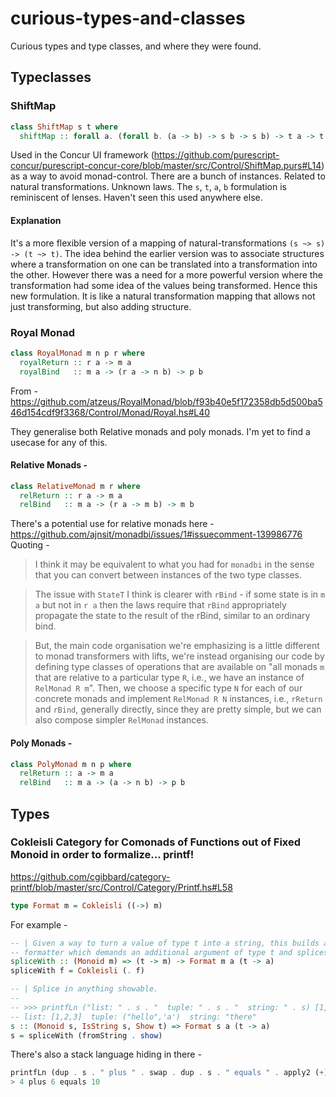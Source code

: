 # curious-types-and-classes
Curious types and type classes, and where they were found.


## Typeclasses

### ShiftMap

```purescript
class ShiftMap s t where
  shiftMap :: forall a. (forall b. (a -> b) -> s b -> s b) -> t a -> t a
```

Used in the Concur UI framework (https://github.com/purescript-concur/purescript-concur-core/blob/master/src/Control/ShiftMap.purs#L14) as a way to avoid monad-control. There are a bunch of instances. Related to natural transformations. Unknown laws. The `s`, `t`, `a`, `b` formulation is reminiscent of lenses. Haven't seen this used anywhere else.

#### Explanation

It's a more flexible version of a mapping of natural-transformations `(s ~> s) -> (t ~> t)`. The idea behind the earlier version was to associate structures where a transformation on one can be translated into a transformation into the other. However there was a need for a more powerful version where the transformation had some idea of the values being transformed. Hence this new formulation. It is like a natural transformation mapping that allows not just transforming, but also adding structure.

### Royal Monad

```haskell
class RoyalMonad m n p r where
  royalReturn :: r a -> m a
  royalBind   :: m a -> (r a -> n b) -> p b
```
From -
https://github.com/atzeus/RoyalMonad/blob/f93b40e5f172358db5d500ba546d154cdf9f3368/Control/Monad/Royal.hs#L40

They generalise both Relative monads and poly monads. I'm yet to find a usecase for any of this. 

#### Relative Monads -

```haskell
class RelativeMonad m r where
  relReturn :: r a -> m a
  relBind   :: m a -> (r a -> m b) -> m b
```

There's a potential use for relative monads here - https://github.com/ajnsit/monadbi/issues/1#issuecomment-139986776
Quoting -

> I think it may be equivalent to what you had for `monadbi` in the sense that you can convert between instances of the two type classes.  

> The issue with `StateT` I think is clearer with `rBind` - if some state is in `m a` but not in `r a` then the laws require that `rBind` appropriately propagate the state to the result of the rBind, similar to an ordinary bind.

> But, the main code organisation we're emphasizing is a little different to monad transformers with lifts, we're instead organising our code by defining type classes of operations that are available on "all monads `m` that are relative to a particular type `R`, i.e., we have an instance of `RelMonad R m`".  Then, we choose a specific type `N` for each of our concrete monads and implement `RelMonad R N` instances, i.e., `rReturn` and `rBind`, generally directly, since they are pretty simple, but we can also compose simpler `RelMonad` instances. 

#### Poly Monads -

```haskell
class PolyMonad m n p where
  relReturn :: a -> m a
  relBind   :: m a -> (a -> n b) -> p b
```

## Types

### Cokleisli Category for Comonads of Functions out of Fixed Monoid in order to formalize... printf!
https://github.com/cgibbard/category-printf/blob/master/src/Control/Category/Printf.hs#L58

```haskell
type Format m = Cokleisli ((->) m)
```

For example -

```haskell
-- | Given a way to turn a value of type t into a string, this builds a
-- formatter which demands an additional argument of type t and splices it in.
spliceWith :: (Monoid m) => (t -> m) -> Format m a (t -> a)
spliceWith f = Cokleisli (. f)

-- | Splice in anything showable.
-- 
-- >>> printfLn ("list: " . s . "  tuple: " . s . "  string: " . s) [1,2,3] ("hello", 'a') "there"
-- list: [1,2,3]  tuple: ("hello",'a')  string: "there"
s :: (Monoid s, IsString s, Show t) => Format s a (t -> a)
s = spliceWith (fromString . show)
```

There's also a stack language hiding in there -

```haskell
printfLn (dup . s . " plus " . swap . dup . s . " equals " . apply2 (+) . s) 4 6
> 4 plus 6 equals 10
```

